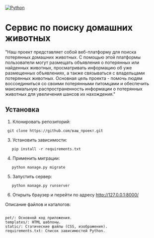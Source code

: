[![Python](https://img.shields.io/badge/-Python-464646?style=flat-square&logo=Python)](https://www.python.org/)

# Сервис по поиску домашних животных

"Наш проект представляет собой веб-платформу для поиска потерянных домашних животных.
С помощью этой платформы пользователи могут размещать объявления о потерянных или найденных животных, просматривать информацию об уже размещенных объявлениях, а также связываться с владельцами потерянных животных. 
Основная цель проекта - помочь людям воссоединиться со своими потерянными питомцами и обеспечить максимальную распространенность информации о потерянных животных для увеличения шансов их нахождения."

## Установка

1. Клонировать репозиторий:
 ```
  git clone https://github.com/ваш_проект.git
```
3. Установить зависимости:
```
   pip install -r requirements.txt
```
4. Применить миграции:
```
   python manage.py migrate
```
5. Запустить сервер:
```
   python manage.py runserver
```
6. Открыть браузер и перейти по адресу http://127.0.0.1:8000/



Описание файлов и каталогов:
```

pet/: Основной код приложения.
templates/: HTML шаблоны.
static/: Статические файлы (CSS, изображения).
requirements.txt: Список зависимостей Python.
```
